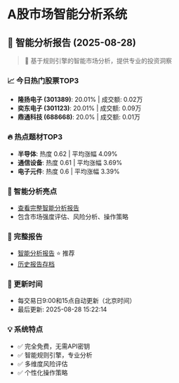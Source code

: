 # A股市场智能分析系统

## 🤖 智能分析报告 (2025-08-28)

> 🚀 基于规则引擎的智能市场分析，提供专业的投资洞察

### 📈 今日热门股票TOP3
- **隆扬电子 (301389)**: 20.01% | 成交额: 0.02万
- **奕东电子 (301123)**: 20.01% | 成交额: 0.09万
- **鼎通科技 (688668)**: 20.0% | 成交额: 0.01万

### 🔥 热点题材TOP3
- **半导体**: 热度 0.62 | 平均涨幅 4.09%
- **通信设备**: 热度 0.61 | 平均涨幅 3.69%
- **电子元件**: 热度 0.6 | 平均涨幅 3.39%

### 🤖 智能分析亮点
- [查看完整智能分析报告](reports/enhanced_report_2025-08-28.md)
- 包含市场强度评估、风险分析、操作策略

### 📄 完整报告
- [智能分析报告](reports/enhanced_report_2025-08-28.md) ⭐ 推荐
- [历史报告存档](reports/)

### 🔄 更新时间
- 每交易日9:00和15点自动更新（北京时间）
- 最后更新: 2025-08-28 15:22:14

### 💡 系统特点
- ✅ 完全免费，无需API密钥
- ✅ 智能规则引擎，专业分析
- ✅ 多维度风险评估
- ✅ 个性化操作策略
